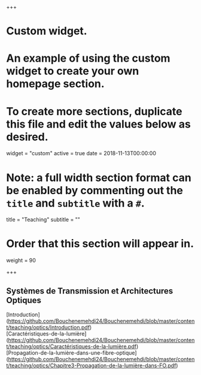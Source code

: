 +++
# Custom widget.
# An example of using the custom widget to create your own homepage section.
# To create more sections, duplicate this file and edit the values below as desired.
widget = "custom"
active = true
date = 2018-11-13T00:00:00

# Note: a full width section format can be enabled by commenting out the `title` and `subtitle` with a `#`.
title = "Teaching"
subtitle = ""

# Order that this section will appear in.
weight = 90

+++
## Systèmes de Transmission et Architectures Optiques
[Introduction]
(https://github.com/Bouchenemehdi24/Bouchenemehdi/blob/master/content/teaching/optics/Introduction.pdf)
</br>
[Caractéristiques-de-la-lumière]
(https://github.com/Bouchenemehdi24/Bouchenemehdi/blob/master/content/teaching/optics/Caractéristiques-de-la-lumière.pdf)
</br>
[Propagation-de-la-lumière-dans-une-fibre-optique]
(https://github.com/Bouchenemehdi24/Bouchenemehdi/blob/master/content/teaching/optics/Chapitre3-Propagation-de-la-lumière-dans-FO.pdf)
